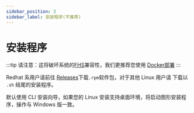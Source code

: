 ```yaml
---
sidebar_position: 3
sidebar_label: 安装程序(不推荐)
---
```



# 安装程序
:::tip
请注意：这将破坏系统的[FHS](https://zh.wikipedia.org/wiki/%E6%96%87%E4%BB%B6%E7%B3%BB%E7%BB%9F%E5%B1%82%E6%AC%A1%E7%BB%93%E6%9E%84%E6%A0%87%E5%87%86)兼容性，我们更推荐您使用 [Docker部署](../Docker.md)
:::

Redhat 系用户请前往 [Releases](https://github.com/PBH-BTN/PeerBanHelper/releases)下载`.rpm`软件包，对于其他 Linux 用户请 下载以 `.sh` 结尾的安装程序。


默认使用 CLI 安装向导，如果您的 Linux 安装支持桌面环境，将启动图形安装程序，操作与 Windows 版一致。
